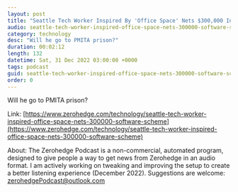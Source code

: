 ```yaml
---
layout: post
title: "Seattle Tech Worker Inspired By 'Office Space' Nets $300,000 In Alleged Software Scheme"
audio: seattle-tech-worker-inspired-office-space-nets-300000-software-scheme-5
category: technology
desc: "Will he go to PMITA prison?"
duration: 00:02:12
length: 132
datetime: Sat, 31 Dec 2022 03:00:00 +0000
tags: podcast
guid: seattle-tech-worker-inspired-office-space-nets-300000-software-scheme-0
order: 0
---
```

Will he go to PMITA prison?

Link: [https://www.zerohedge.com/technology/seattle-tech-worker-inspired-office-space-nets-300000-software-scheme](https://www.zerohedge.com/technology/seattle-tech-worker-inspired-office-space-nets-300000-software-scheme)

About: The Zerohedge Podcast is a non-commercial, automated program, designed to give people a way to get news from Zerohedge in an audio format.  I am actively working on tweaking and improving the setup to create a better listening experience (December 2022).  Suggestions are welcome: [zerohedgePodcast@outlook.com](mailto:zerohedgePodcast@outlook.com)